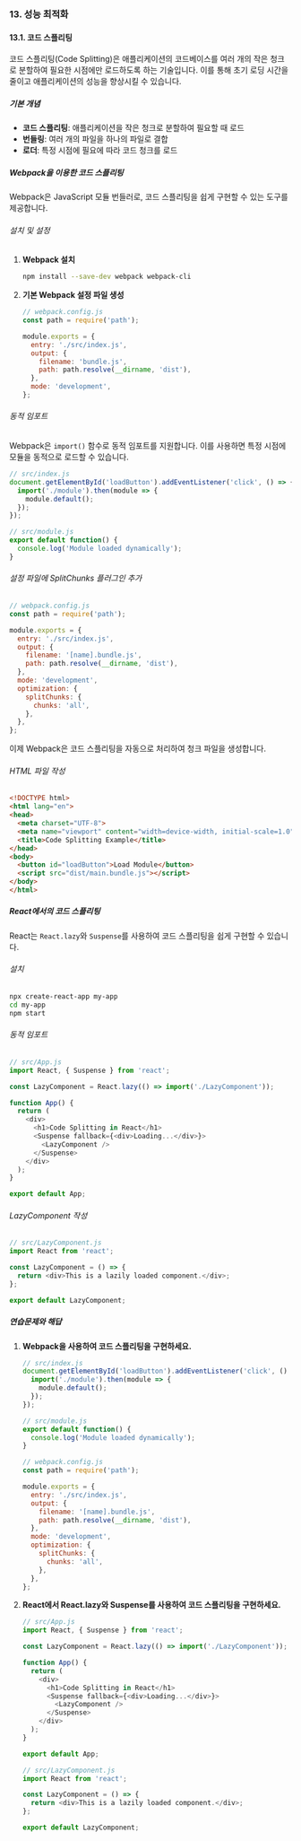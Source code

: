 ### 13. 성능 최적화

#### 13.1. 코드 스플리팅

코드 스플리팅(Code Splitting)은 애플리케이션의 코드베이스를 여러 개의 작은 청크로 분할하여 필요한 시점에만 로드하도록 하는 기술입니다. 이를 통해 초기 로딩 시간을 줄이고 애플리케이션의 성능을 향상시킬 수 있습니다.

##### 기본 개념

- **코드 스플리팅**: 애플리케이션을 작은 청크로 분할하여 필요할 때 로드
- **번들링**: 여러 개의 파일을 하나의 파일로 결합
- **로더**: 특정 시점에 필요에 따라 코드 청크를 로드

##### Webpack을 이용한 코드 스플리팅

Webpack은 JavaScript 모듈 번들러로, 코드 스플리팅을 쉽게 구현할 수 있는 도구를 제공합니다.

###### 설치 및 설정

1. **Webpack 설치**

   ```bash
   npm install --save-dev webpack webpack-cli
   ```

2. **기본 Webpack 설정 파일 생성**

   ```javascript
   // webpack.config.js
   const path = require('path');

   module.exports = {
     entry: './src/index.js',
     output: {
       filename: 'bundle.js',
       path: path.resolve(__dirname, 'dist'),
     },
     mode: 'development',
   };
   ```

###### 동적 임포트

Webpack은 `import()` 함수로 동적 임포트를 지원합니다. 이를 사용하면 특정 시점에 모듈을 동적으로 로드할 수 있습니다.

```javascript
// src/index.js
document.getElementById('loadButton').addEventListener('click', () => {
  import('./module').then(module => {
    module.default();
  });
});

// src/module.js
export default function() {
  console.log('Module loaded dynamically');
}
```

###### 설정 파일에 SplitChunks 플러그인 추가

```javascript
// webpack.config.js
const path = require('path');

module.exports = {
  entry: './src/index.js',
  output: {
    filename: '[name].bundle.js',
    path: path.resolve(__dirname, 'dist'),
  },
  mode: 'development',
  optimization: {
    splitChunks: {
      chunks: 'all',
    },
  },
};
```

이제 Webpack은 코드 스플리팅을 자동으로 처리하여 청크 파일을 생성합니다.

###### HTML 파일 작성

```html
<!DOCTYPE html>
<html lang="en">
<head>
  <meta charset="UTF-8">
  <meta name="viewport" content="width=device-width, initial-scale=1.0">
  <title>Code Splitting Example</title>
</head>
<body>
  <button id="loadButton">Load Module</button>
  <script src="dist/main.bundle.js"></script>
</body>
</html>
```

##### React에서의 코드 스플리팅

React는 `React.lazy`와 `Suspense`를 사용하여 코드 스플리팅을 쉽게 구현할 수 있습니다.

###### 설치

```bash
npx create-react-app my-app
cd my-app
npm start
```

###### 동적 임포트

```javascript
// src/App.js
import React, { Suspense } from 'react';

const LazyComponent = React.lazy(() => import('./LazyComponent'));

function App() {
  return (
    <div>
      <h1>Code Splitting in React</h1>
      <Suspense fallback={<div>Loading...</div>}>
        <LazyComponent />
      </Suspense>
    </div>
  );
}

export default App;
```

###### LazyComponent 작성

```javascript
// src/LazyComponent.js
import React from 'react';

const LazyComponent = () => {
  return <div>This is a lazily loaded component.</div>;
};

export default LazyComponent;
```

##### 연습문제와 해답

1. **Webpack을 사용하여 코드 스플리팅을 구현하세요.**

   ```javascript
   // src/index.js
   document.getElementById('loadButton').addEventListener('click', () => {
     import('./module').then(module => {
       module.default();
     });
   });

   // src/module.js
   export default function() {
     console.log('Module loaded dynamically');
   }
   ```

   ```javascript
   // webpack.config.js
   const path = require('path');

   module.exports = {
     entry: './src/index.js',
     output: {
       filename: '[name].bundle.js',
       path: path.resolve(__dirname, 'dist'),
     },
     mode: 'development',
     optimization: {
       splitChunks: {
         chunks: 'all',
       },
     },
   };
   ```

2. **React에서 React.lazy와 Suspense를 사용하여 코드 스플리팅을 구현하세요.**

   ```javascript
   // src/App.js
   import React, { Suspense } from 'react';

   const LazyComponent = React.lazy(() => import('./LazyComponent'));

   function App() {
     return (
       <div>
         <h1>Code Splitting in React</h1>
         <Suspense fallback={<div>Loading...</div>}>
           <LazyComponent />
         </Suspense>
       </div>
     );
   }

   export default App;
   ```

   ```javascript
   // src/LazyComponent.js
   import React from 'react';

   const LazyComponent = () => {
     return <div>This is a lazily loaded component.</div>;
   };

   export default LazyComponent;
   ```
